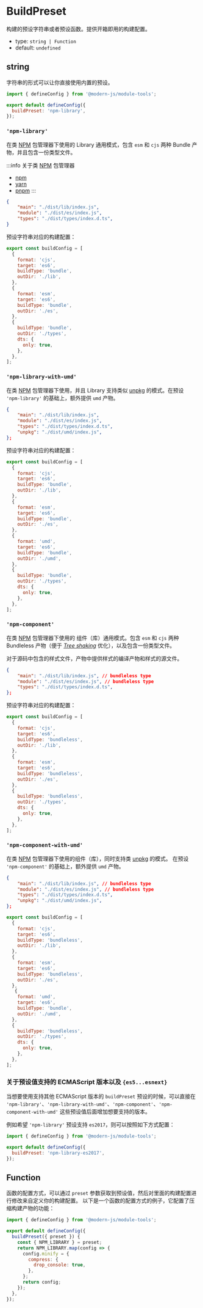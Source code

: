 # BuildPreset
构建的预设字符串或者预设函数。提供开箱即用的构建配置。

- type: `string | Function`
- default: `undefined`


## string

字符串的形式可以让你直接使用内置的预设。

```js modern.config.ts
import { defineConfig } from '@modern-js/module-tools';

export default defineConfig({
  buildPreset: 'npm-library',
});
```


### `'npm-library'`
在类 [NPM](https://www.npmjs.com/) 包管理器下使用的 Library 通用模式，包含 `esm` 和 `cjs` 两种 Bundle 产物，并且包含一份类型文件。

:::info
关于类 [NPM](https://www.npmjs.com/) 包管理器
* [npm](https://www.npmjs.com)
* [yarn](https://yarnpkg.com/)
* [pnpm](https://pnpm.io/)
:::

```json package.json
{
    "main": "./dist/lib/index.js",
    "module": "./dist/es/index.js",
    "types": "./dist/types/index.d.ts",
}
```
预设字符串对应的构建配置：
```js
export const buildConfig = [
  {
    format: 'cjs',
    target: 'es6',
    buildType: 'bundle',
    outDir: './lib',
  },
  {
    format: 'esm',
    target: 'es6',
    buildType: 'bundle',
    outDir: './es',
  },
  {
    buildType: 'bundle',
    outDir: './types',
    dts: {
      only: true,
    },
  },
];
```

### `'npm-library-with-umd'`
在类 [NPM](https://www.npmjs.com/) 包管理器下使用，并且 Library 支持类似 [unpkg](https://unpkg.com/) 的模式。在预设 `'npm-library'` 的基础上，额外提供 `umd` 产物。

```json package.json
{
    "main": "./dist/lib/index.js",
    "module": "./dist/es/index.js",
    "types": "./dist/types/index.d.ts",
    "unpkg": "./dist/umd/index.js",
};
```
预设字符串对应的构建配置：
```js
export const buildConfig = [
  {
    format: 'cjs',
    target: 'es6',
    buildType: 'bundle',
    outDir: './lib',
  },
  {
    format: 'esm',
    target: 'es6',
    buildType: 'bundle',
    outDir: './es',
  },
  {
    format: 'umd',
    target: 'es6',
    buildType: 'bundle',
    outDir: './umd',
  },
  {
    buildType: 'bundle',
    outDir: './types',
    dts: {
      only: true,
    },
  },
];
```

### `'npm-component'`
在类 [NPM](https://www.npmjs.com/) 包管理器下使用的 组件（库）通用模式。包含 `esm` 和 `cjs` 两种 Bundleless 产物（便于 *[Tree shaking](https://developer.mozilla.org/zh-CN/docs/Glossary/Tree_shaking)* 优化），以及包含一份类型文件。

对于源码中包含的样式文件，产物中提供样式的编译产物和样式的源文件。

```json package.json
{
    "main": "./dist/lib/index.js", // bundleless type
    "module": "./dist/es/index.js", // bundleless type
    "types": "./dist/types/index.d.ts",
};
```
预设字符串对应的构建配置：

``` js
export const buildConfig = [
  {
    format: 'cjs',
    target: 'es6',
    buildType: 'bundleless',
    outDir: './lib',
  },
  {
    format: 'esm',
    target: 'es6',
    buildType: 'bundleless',
    outDir: './es',
  },
  {
    buildType: 'bundleless',
    outDir: './types',
    dts: {
      only: true,
    },
  },
];
```

### `'npm-component-with-umd'`

在类 [NPM](https://www.npmjs.com/) 包管理器下使用的组件（库），同时支持类 [unpkg](https://unpkg.com/) 的模式。 在预设 `'npm-component'` 的基础上，额外提供 `umd` 产物。
```json package.json
{
    "main": "./dist/lib/index.js", // bundleless type
    "module": "./dist/es/index.js", // bundleless type
    "types": "./dist/types/index.d.ts",
    "unpkg": "./dist/umd/index.js",
};
```
```js
export const buildConfig = [
  {
    format: 'cjs',
    target: 'es6',
    buildType: 'bundleless',
    outDir: './lib',
  },
  {
    format: 'esm',
    target: 'es6',
    buildType: 'bundleless',
    outDir: './es',
  },
   {
    format: 'umd',
    target: 'es6',
    buildType: 'bundle',
    outDir: './umd',
  },
  {
    buildType: 'bundleless',
    outDir: './types',
    dts: {
      only: true,
    },
  },
];
```

### 关于预设值支持的 ECMAScript 版本以及 `{es5...esnext}`


当想要使用支持其他 ECMAScript 版本的 `buildPreset` 预设的时候，可以直接在 `'npm-library'`、`'npm-library-with-umd'`、`'npm-component'`、`'npm-component-with-umd'` 这些预设值后面增加想要支持的版本。

例如希望 `'npm-library'` 预设支持 `es2017`，则可以按照如下方式配置：

```js modern.config.ts
import { defineConfig } from '@modern-js/module-tools';

export default defineConfig({
  buildPreset: 'npm-library-es2017',
});
```

## Function

函数的配置方式，可以通过 `preset` 参数获取到预设值，然后对里面的构建配置进行修改来自定义你的构建配置。
以下是一个函数的配置方式的例子，它配置了压缩构建产物的功能：

```js modern.config.ts
import { defineConfig } from '@modern-js/module-tools';

export default defineConfig({
  buildPreset({ preset }) {
    const { NPM_LIBRARY } = preset;
    return NPM_LIBRARY.map(config => {
      config.minify = {
        compress: {
          drop_console: true,
        },
      };
      return config;
    });
  },
});
```
